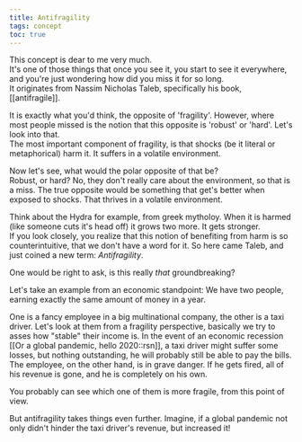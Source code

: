 ```yaml
---
title: Antifragility
tags: concept
toc: true
---
```

This concept is dear to me very much.  
It's one of those things that once you see it, you start to see it everywhere, and you're just wondering how did you miss it for so long.  
It originates from Nassim Nicholas Taleb, specifically his book, [[antifragile]].  
  
It is exactly what you'd think, the opposite of 'fragility'. However, where most people missed is the notion that this opposite is 'robust' or 'hard'. Let's look into that.  
The most important component of fragility, is that shocks (be it literal or metaphorical) harm it. It suffers in a volatile environment.  
  
Now let's see, what would the polar opposite of that be?  
Robust, or hard? No, they don't really care about the environment, so that is a miss. The true opposite would be something that get's better when exposed to shocks. That thrives in a volatile environment.  
  
Think about the Hydra for example, from greek mytholoy. When it is harmed (like someone cuts it's head off) it grows two more. It gets stronger.  
If you look closely, you realize that this notion of benefiting from harm is so counterintuitive, that we don't have a word for it. So here came Taleb, and just coined a new term: *Antifragility*.  
  
One would be right to ask, is this really *that* groundbreaking?  
  
Let's take an example from an economic standpoint:
We have two people, earning exactly the same amount of money in a year.

One is a fancy employee in a big multinational company, the other is a taxi driver. 
Let's look at them from a fragility perspective, basically we try to asses how "stable" their income is. In the event of an economic recession [[Or a global pandemic, hello 2020::rsn]], a taxi driver might suffer some losses, but nothing outstanding, he will probably still be able to pay the bills. 
The employee, on the other hand, is in grave danger. If he gets fired, all of his revenue is gone, and he is completely on his own. 

You probably can see which one of them is more fragile, from this point of view.

But antifragility takes things even further. 
Imagine, if a global pandemic not only didn't hinder the taxi driver's revenue, but increased it! 


 